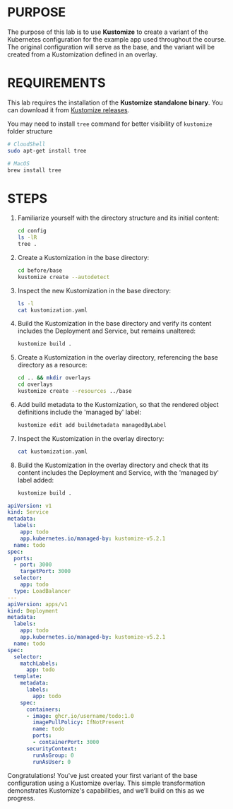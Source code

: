 # PURPOSE

The purpose of this lab is to use **Kustomize** to create a variant of the Kubernetes configuration for the example app used throughout the course. The original configuration will serve as the base, and the variant will be created from a Kustomization defined in an overlay.

# REQUIREMENTS

This lab requires the installation of the **Kustomize standalone binary**. You can download it from [Kustomize releases](https://github.com/kubernetes-sigs/kustomize/releases).

You may need to install `tree` command for better visibility of `kustomize` folder structure

```bash
# CloudShell
sudo apt-get install tree
```

```bash
# MacOS
brew install tree
```
# STEPS

1. Familiarize yourself with the directory structure and its initial content:

    ```bash
    cd config
    ls -lR
    tree .
    ```

2. Create a Kustomization in the base directory:

    ```bash
    cd before/base
    kustomize create --autodetect
    ```

3. Inspect the new Kustomization in the base directory:

    ```bash
    ls -l
    cat kustomization.yaml
    ```

4. Build the Kustomization in the base directory and verify its content includes the Deployment and Service, but remains unaltered:

    ```bash
    kustomize build .
    ```

5. Create a Kustomization in the overlay directory, referencing the base directory as a resource:

    ```bash
    cd .. && mkdir overlays
    cd overlays
    kustomize create --resources ../base
    ```

6. Add build metadata to the Kustomization, so that the rendered object definitions include the 'managed by' label:

    ```bash
    kustomize edit add buildmetadata managedByLabel
    ```

7. Inspect the Kustomization in the overlay directory:

    ```bash
    cat kustomization.yaml
    ```

8. Build the Kustomization in the overlay directory and check that its content includes the Deployment and Service, with the 'managed by' label added:

    ```bash
    kustomize build .
    ```

```yaml
apiVersion: v1
kind: Service
metadata:
  labels:
    app: todo
    app.kubernetes.io/managed-by: kustomize-v5.2.1
  name: todo
spec:
  ports:
  - port: 3000
    targetPort: 3000
  selector:
    app: todo
  type: LoadBalancer
---
apiVersion: apps/v1
kind: Deployment
metadata:
  labels:
    app: todo
    app.kubernetes.io/managed-by: kustomize-v5.2.1
  name: todo
spec:
  selector:
    matchLabels:
      app: todo
  template:
    metadata:
      labels:
        app: todo
    spec:
      containers:
      - image: ghcr.io/username/todo:1.0
        imagePullPolicy: IfNotPresent
        name: todo
        ports:
        - containerPort: 3000
      securityContext:
        runAsGroup: 0
        runAsUser: 0
```

    

Congratulations! You've just created your first variant of the base configuration using a Kustomize overlay. This simple transformation demonstrates Kustomize's capabilities, and we’ll build on this as we progress.
